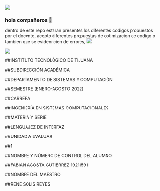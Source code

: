 ![](https://images.cooltext.com/5582465.png)
### hola compañeros 👋
dentro de este repo estaran presentes los diferentes codigos propuestos por el docente, acepto diferentes propuestas de optimizacion de codigo o tambien que se evidenncien de errores, 
![](https://i.pinimg.com/originals/f3/f5/25/f3f52507adece30367b87d139cba63a0.jpg)

![](https://encrypted-tbn0.gstatic.com/images?q=tbn:ANd9GcRMNtegeMwQ4PqqbzOE2Zs7GPEVYfcu8U290Q&usqp=CAU)

##INSTITUTO TECNOLÓGICO DE TIJUANA

##SUBDIRECCIÓN ACADÉMICA

##DEPARTAMENTO DE SISTEMAS Y COMPUTACIÓN

##SEMESTRE (ENERO-AGOSTO 2022)

##CARRERA

##INGENIERÍA EN SISTEMAS COMPUTACIONALES

##MATERIA Y SERIE

##LENGUAJEZ DE INTERFAZ

##UNIDAD A EVALUAR

##1

##NOMBRE Y NÚMERO DE CONTROL DEL ALUMNO

##FABIAN ACOSTA GUTIERREZ 19211591

##NOMBRE DEL MAESTRO

##RENE  SOLIS REYES
